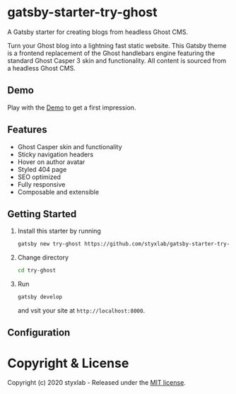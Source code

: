 # gatsby-starter-try-ghost 

A Gatsby starter for creating blogs from headless Ghost CMS. 

Turn your Ghost blog into a lightning fast static website. This Gatsby theme is a frontend replacement of the Ghost handlebars engine featuring the standard Ghost Casper 3 skin and functionality. All content is sourced from a headless Ghost CMS.


## Demo

Play with the [Demo](https://styxlab.github.io) to get a first impression.


## Features

- Ghost Casper skin and functionality
- Sticky navigation headers
- Hover on author avatar
- Styled 404 page
- SEO optimized
- Fully responsive
- Composable and extensible

## Getting Started

1. Install this starter by running

    ```bash
    gatsby new try-ghost https://github.com/styxlab/gatsby-starter-try-ghost
    ```

2. Change directory

    ```bash
    cd try-ghost
    ```

3. Run

    ```bash
    gatsby develop
    ```
    and vsit your site at `http://localhost:8000`.

## Configuration


# Copyright & License

Copyright (c) 2020 styxlab - Released under the [MIT license](LICENSE).
